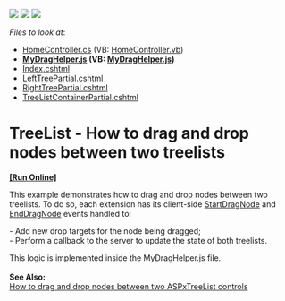<!-- default badges list -->
![](https://img.shields.io/endpoint?url=https://codecentral.devexpress.com/api/v1/VersionRange/128554023/14.1.5%2B)
[![](https://img.shields.io/badge/Open_in_DevExpress_Support_Center-FF7200?style=flat-square&logo=DevExpress&logoColor=white)](https://supportcenter.devexpress.com/ticket/details/T137663)
[![](https://img.shields.io/badge/📖_How_to_use_DevExpress_Examples-e9f6fc?style=flat-square)](https://docs.devexpress.com/GeneralInformation/403183)
<!-- default badges end -->
<!-- default file list -->
*Files to look at*:

* [HomeController.cs](./CS/MvcTreeListDragDrop/Controllers/HomeController.cs) (VB: [HomeController.vb](./VB/MvcTreeListDragDrop/Controllers/HomeController.vb))
* **[MyDragHelper.js](./CS/MvcTreeListDragDrop/Scripts/MyDragHelper.js) (VB: [MyDragHelper.js](./VB/MvcTreeListDragDrop/Scripts/MyDragHelper.js))**
* [Index.cshtml](./CS/MvcTreeListDragDrop/Views/Home/Index.cshtml)
* [LeftTreePartial.cshtml](./CS/MvcTreeListDragDrop/Views/Home/LeftTreePartial.cshtml)
* [RightTreePartial.cshtml](./CS/MvcTreeListDragDrop/Views/Home/RightTreePartial.cshtml)
* [TreeListContainerPartial.cshtml](./CS/MvcTreeListDragDrop/Views/Home/TreeListContainerPartial.cshtml)
<!-- default file list end -->
# TreeList - How to drag and drop nodes between two treelists
<!-- run online -->
**[[Run Online]](https://codecentral.devexpress.com/t137663/)**
<!-- run online end -->


This example demonstrates how to drag and drop nodes between two treelists. To do so, each extension has its client-side <a href="https://documentation.devexpress.com/#AspNet/DevExpressWebASPxTreeListScriptsASPxClientTreeList_StartDragNodetopic">StartDragNode</a> and <a href="https://documentation.devexpress.com/#AspNet/DevExpressWebASPxTreeListScriptsASPxClientTreeList_EndDragNodetopic">EndDragNode</a> events handled to:<br />
<p>- Add new drop targets for the node being dragged;<br />- Perform a callback to the server to update the state of both treelists.</p>
This logic is implemented inside the MyDragHelper.js file.<br /><br /><strong>See Also:</strong><br /><a href="https://www.devexpress.com/Support/Center/p/E251">How to drag and drop nodes between two ASPxTreeList controls</a>

<br/>


